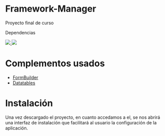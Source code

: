 # Framework-Manager
Proyecto final de curso

Dependencias
<p>
  <a href="https://getcomposer.org" alt="Composer" rel="nofollow">
    <img src="https://img.shields.io/badge/requisitos-composer-red">
  </a>
  <a href="https://nodejs.org" alt="Nodejs" rel="nofollow">
    <img src="https://img.shields.io/badge/requisitos-nodejs-red">
  </a>  
</p>

# Complementos usados
<ul>
  <li><a href="https://formbuilder.online/">FormBuilder</a></li>
  <li><a href="https://editor.datatables.net/">Datatables</a></li>
</ul>

# Instalación
Una vez descargado el proyecto, en cuanto accedamos a el, se nos abrirá una interfaz de instalación que facilitará al usuario la configuración de la aplicación.
